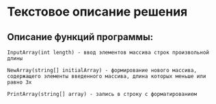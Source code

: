 # Текстовое описание решения 
## Описание функций программы:
```
InputArray(int length) - ввод элементов массива строк произвольной длины
```
```
NewArray(string[] initialArray) - формирование нового массива, 
содержащего элементы введенного массива, длина которых меньше или равно 3х
```
```
PrintArray(string[] array) - запись в строку с форматированием
```
